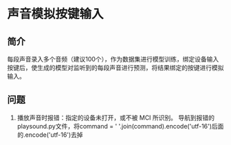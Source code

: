 # 声音模拟按键输入

## 简介

​        每段声音录入多个音频（建议100个），作为数据集进行模型训练，绑定设备输入按键后，使生成的模型对监听到的每段声音进行预测，将结果绑定的按键进行模拟输入。

## 问题

1. 播放声音时报错：指定的设备未打开，或不被 MCI 所识别。
           导航到报错的playsound.py文件，将command = ' '.join(command).encode('utf-16')后面的.encode('utf-16')去掉